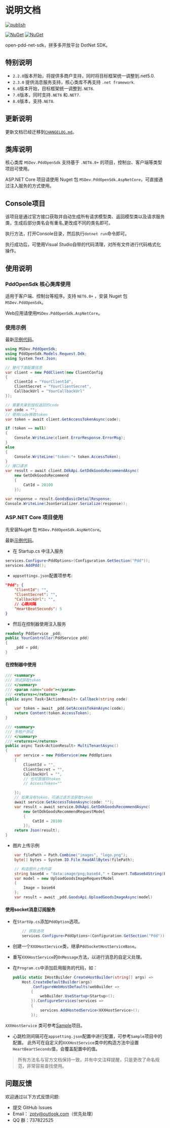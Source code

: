 # 说明文档

[![publish](https://github.com/niltor/open-pdd-net-sdk/actions/workflows/publish.yml/badge.svg?branch=nuget)](https://github.com/niltor/open-pdd-net-sdk/actions/workflows/publish.yml)

[![NuGet](https://img.shields.io/nuget/v/MSDev.PddOpenSdk.AspNetCore.svg?style=flat-square&label=nuget)](https://www.nuget.org/packages/MSDev.PddOpenSdk.AspNetCore/)
[![NuGet](https://img.shields.io/nuget/dt/MSDev.PddOpenSdk.AspNetCore.svg)](https://www.nuget.org/packages/MSDev.PddOpenSdk.AspNetCore/)

open-pdd-net-sdk，拼多多开放平台 DotNet SDK。

## 特别说明

- `2.2.0`版本开始，将提供多商户支持，同时将目标框架统一调整到.net5.0.
- `2.3.0` 提供消息服务支持，核心类库不再支持 `.net framework`.
- `6.0`版本开始，目标框架统一调整到`.NET6`.
- `7.0`版本，同时支持`.NET6` 和`.NET7`.
- `8.0`版本，支持`.NET8`.

## 更新说明

更新文档已经迁移到[`CHANGELOG.md`](https://github.com/niltor/open-pdd-net-sdk/blob/v6/docs/CHANGELOG.md)。

## 类库说明

核心类库 `MSDev.PddOpenSdk` 支持基于 `.NET6.0+` 的项目，控制台、客户端等类型项目可使用。

ASP.NET Core 项目请使用 Nuget 包 `MSDev.PddOpenSdk.AspNetCore`，可直接通过注入服务的方式使用。

## Console项目

该项目是通过官方接口获取并自动生成所有请求模型类、返回模型类以及请求服务类，生成后部分类名会有重名,更改成不同的类名即可。

执行方法，打开Console目录，然后执行`dotnet run`命令即可。

执行成功后，可使用Visual Studio自带的代码清理，对所有文件进行代码格式化操作。

## 使用说明

### PddOpenSdk 核心类库使用

适用于客户端、控制台等程序。支持 `NET6.0+` ，安装 Nuget 包 `MSDev.PddOpenSdk`。

Web应用请使用`MSDev.PddOpenSdk.AspNetCore`。

### 使用示例

最新[示例代码](https://github.com/niltor/open-pdd-net-sdk/tree/v6/src/ConsoleSample)。

```csharp
using MSDev.PddOpenSdk;
using PddOpenSdk.Models.Request.Ddk;
using System.Text.Json;

// 替代下面配置信息
var client = new PddClient(new ClientConfig
{
    ClientId = "YourClientId",
    ClientSecret = "YourClientSecret",
    CallbackUrl = "YourCallbackUrl"
});

// 需要先拿到授权返回的code
var code = "";
// 使用code换取token
var token = await client.GetAccessTokenAsync(code);

if (token == null)
{
    Console.WriteLine(client.ErrorResponse.ErrorMsg);
}
else
{
    Console.WriteLine("token:"+ token.AccessToken); 
}
// 接口请求
var result = await client.DdkApi.GetDdkGoodsRecommendAsync(
    new GetDdkGoodsRecommend
    {
        CatId = 20100
    });

var response = result.GoodsBasicDetailResponse;
Console.WriteLine(JsonSerializer.Serialize(response));

```

### ASP.NET Core 项目使用

先安装Nuget 包 `MSDev.PddOpenSdk.AspNetCore`。

最新[示例代码](https://github.com/niltor/open-pdd-net-sdk/tree/v6/src/Sample)。

- 在 Startup.cs 中注入服务

```csharp
services.Configure<PddOptions>(Configuration.GetSection("Pdd"));
services.AddPdd();
```

- `appsettings.json`配置项参考:

```json
"Pdd": {
    "ClientId": "",
    "ClientSecret": "",
    "CallbackUrl": "",
    // 心跳间隔
    "HeartBeatSeconds": 5
}
```

- 然后在控制器使用注入服务

```csharp
readonly PddService _pdd;
public YourController(PddService pdd)
{
    _pdd = pdd;
}
```

#### 在控制器中使用

```csharp
/// <summary>
/// 测试获取token
/// </summary>
/// <param name="code"></param>
/// <returns></returns>
public async Task<IActionResult> Callback(string code)
{
    var token = await _pdd.GetAccessTokenAsync(code);
    return Content(token.AccessToken);
}

/// <summary>
/// 多租户测试
/// </summary>
/// <returns></returns>
public async Task<ActionResult> MultiTenantAsync()
{
    var service = new PddService(new PddOptions
    {
        ClientId = "",
        ClientSecret = "",
        CallbackUrl = "",
        // 也可直接将token
        // AccessToken=""

    });
    // 如果没有token，可通过该方法获取token
    await service.GetAccessTokenAsync(code: "");
    var result = await service.DdkApi.GetDdkGoodsRecommendAsync(
        new GetDdkGoodsRecommendRequestModel
        {
            CatId = 20100
        });
    return Json(result);
}
```

- 图片上传示例

```csharp
    var filePath = Path.Combine("images", "logo.png");
    byte[] bytes = System.IO.File.ReadAllBytes(filePath);

    // 构造图片上传内容
    string base64 = "data:image/png;base64," + Convert.ToBase64String(bytes);
    var model = new UploadGoodsImageRequestModel
    {
        Image = base64
    };
    var result = await _pdd.GoodsApi.UploadGoodsImageAsync(model)
```

#### 使用socket消息订阅服务

- 在`StartUp.cs`添加`PddOption`选项。

    ```csharp
        // 获取选项
        services.Configure<PddOptions>(Configuration.GetSection("Pdd"));
    ```

- 创建一个`XXXHostService`类，继承`PddSocketHostServiceBase`。
- 重写`XXXHostService`的`OnMessage`方法，以进行消息的自定义处理。
- 在`Program.cs`中添加启用服务的代码，如：

    ```csharp
    public static IHostBuilder CreateHostBuilder(string[] args) =>
        Host.CreateDefaultBuilder(args)
            .ConfigureWebHostDefaults(webBuilder =>
            {
                webBuilder.UseStartup<Startup>();
            }).ConfigureServices(services =>
            {
                services.AddHostedService<XXXHostService>();
            });
    ```

`XXXHostService` 类可参考[Sample](https://github.com/niltor/open-pdd-net-sdk/tree/v6/src/Sample/MyHostService.cs)项目。

- 心跳检测间隔可在`appsetting.json`配置中进行配置，可参考`Sample`项目中的配置。
此外可在自定义的`XXXHostService`类中的构造方法中设置`HeartBeartSeconds`值，会覆盖配置中的值。

> 所有方法名与官方文档保持一致，并有中文注释提醒，只是更改了命名规范，非常容易查找使用。

## 问题反馈

欢迎通过以下方式反馈问题:

- 提交 GitHub Issues
- Email： <zpty@outlook.com>（优先处理）
- QQ 群：737822525
